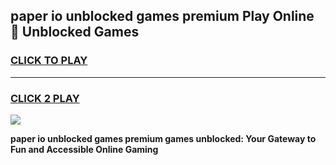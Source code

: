 
## paper io unblocked games premium Play Online 👋 Unblocked Games
<h3>
<a href="https://premium.freeplayer.one?title=paper_io_unblocked_games_premium&ref=19F">CLICK TO PLAY</a></h3>
<hr>

<h3>
<a href="https://premium.freeplayer.one?title=paper_io_unblocked_games_premium&ref=19F">CLICK 2 PLAY</a>
  
</h3>

<a href="https://premium.freeplayer.one?title=paper_io_unblocked_games_premium&ref=19F"><img src="https://clearcache.store/games.png"></a>


**paper io unblocked games premium games unblocked: Your Gateway to Fun and Accessible Online Gaming**

